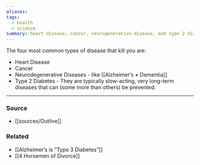 ```yaml
---
aliases: 
tags:
  - health
  - science
summary: heart disease, cancer, neurogenerative disease, and type 2 diabetes
---
```

The four most common types of disease that kill you are:
- Heart Disease
- Cancer
- Neurodegenerative Diseases - like [[Alzheimer’s ≠ Dementia]]
- Type 2 Diabetes - 
They are typically slow-acting, very long-term diseases that can (some more than others) be prevented. 

---
### Source
- [[sources/Outlive]]

### Related
- [[Alzheimer’s is “Type 3 Diabetes”]]
- [[4 Horsemen of Divorce]]
